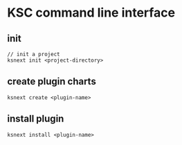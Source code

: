 # KSC command line interface

## init
```
// init a project
ksnext init <project-directory>
```
## create plugin charts
```
ksnext create <plugin-name>
```

## install plugin
```
ksnext install <plugin-name>
```
